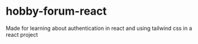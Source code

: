 # hobby-forum-react
Made for learning about authentication in react and using tailwind css in a react project
